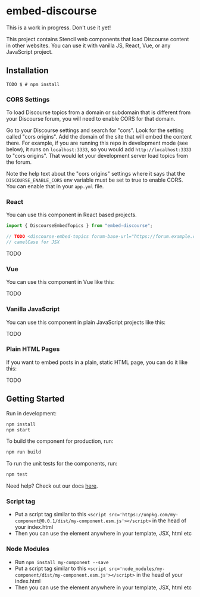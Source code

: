 # embed-discourse

This is a work in progress. Don't use it yet!

This project contains Stencil web components that load Discourse content in other websites. You can use it with vanilla JS, React, Vue, or any JavaScript project.

## Installation

```
TODO $ # npm install
```

### CORS Settings

To load Discourse topics from a domain or subdomain that is different from your Discourse forum, you will need to enable CORS for that domain.

Go to your Discourse settings and search for "cors". Look for the setting called "cors origins". Add the domain of the site that will embed the content there. For example, if you are running this repo in development mode (see below), it runs on `localhost:3333`, so you would add `http://localhost:3333` to "cors origins". That would let your development server load topics from the forum.

Note the help text about the "cors origins" settings where it says that the `DISCOURSE_ENABLE_CORS` env variable must be set to true to enable CORS. You can enable that in your `app.yml` file.

### React

You can use this component in React based projects.

```javascript
import { DiscourseEmbedTopics } from "embed-discourse";

// TODO <discourse-embed-topics forum-base-url="https://forum.example.com" num-topics="7"></discourse-embed-topics>
// camelCase for JSX
```

TODO

### Vue

You can use this component in Vue like this:

TODO

### Vanilla JavaScript

You can use this component in plain JavaScript projects like this:

TODO

### Plain HTML Pages

If you want to embed posts in a plain, static HTML page, you can do it like this:

TODO

## Getting Started

Run in development:

```bash
npm install
npm start
```

To build the component for production, run:

```bash
npm run build
```

To run the unit tests for the components, run:

```bash
npm test
```

Need help? Check out our docs [here](https://stenciljs.com/docs/my-first-component).

### Script tag

-   Put a script tag similar to this `<script src='https://unpkg.com/my-component@0.0.1/dist/my-component.esm.js'></script>` in the head of your index.html
-   Then you can use the element anywhere in your template, JSX, html etc

### Node Modules

-   Run `npm install my-component --save`
-   Put a script tag similar to this `<script src='node_modules/my-component/dist/my-component.esm.js'></script>` in the head of your index.html
-   Then you can use the element anywhere in your template, JSX, html etc
